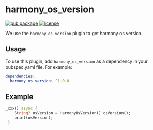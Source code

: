 # harmony_os_version

[![pub package](https://img.shields.io/pub/v/harmony_os_version.svg)](https://pub.dartlang.org/packages/harmony_os_version)
[![license](https://img.shields.io/github/license/mashape/apistatus.svg)](https://choosealicense.com/licenses/mit/)

We use the `harmony_os_version` plugin to get harmony os version.

## Usage

To use this plugin, add `harmony_os_version` as a dependency in your pubspec.yaml file. For example:
```yaml
dependencies:
  harmony_os_version: ^1.0.0
```

## Example

``` dart
_xxx() async {
    String? osVersion = HarmonyOsVersion().osVersion();
    print(osVersion);
 }
```
